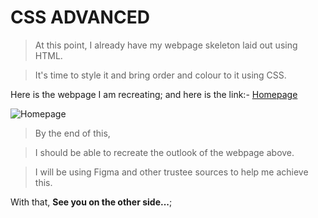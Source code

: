 # CSS ADVANCED

> At this point, I already have my webpage skeleton laid out using HTML.


> It's time to style it and bring order and colour to it using CSS.


Here is the webpage I am recreating; and here is the link:-
[Homepage](https://www.figma.com/file/yRdSGrt6hf1WYWIz8KV46f/Homepage?node-id=0%3A1)

![Homepage](https://user-images.githubusercontent.com/61325877/192328727-1c5539b6-12f8-4392-bed4-dd1ed9f3a317.png)

> By the end of this, 


> I should be able to recreate the outlook of the webpage above.


> I will be using Figma and other trustee sources to help me achieve this.
       
       
With that, **See you on the other side...**;  
